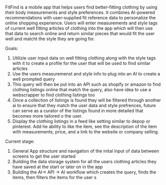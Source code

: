FitFind is a mobile app that helps users find better-fitting clothing by using their body measurements and style preferences. It combines AI-powered recommendations with user-supplied fit reference data to personalize the online shopping experience. Users will enter measurements and style tags of current well fitting articles of clothing into the app which will then use that data to search online and return similar pieces that would fit the user well and matcht the style they are going for.


Goals:
1. Utilizie user input data on well fitting clothing along with the style tags with it to create a profile for the user that will be used to find similar articles
2. Use the users measuremenst and style info to plug into an AI to create a well prompted query
3. This query will then be put into an API such as shopify or amazon to find clothing listings online that match the query, also have idea to use a webscrapper to find clothing listings too
4. Once a collection of listings is found they will be filtered through another ai to ensure that they match the user data and style prefrences, future can serve as a curator of the listings found in more detailed that becomes more tailored o the user.
5. Display the clothing listings in a feed like setting similar to depop or pinterest. Add he ability to like the item, see the description of the item with measurements, price, and a link to the website or company selling.


Current stage:

1. General App structure and navigation of the inital input of data between screens to get the user started
2. Building the data storage system for all the users clothing articles they have saved at the start or later on in the app
3. Building the AI-> API -> AI workflow which creates the query, finds the items, then filters the items for the user
s
 

